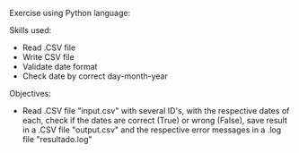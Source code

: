 Exercise using Python language:

Skills used:

- Read .CSV file
- Write CSV file
- Validate date format
- Check date by correct day-month-year

Objectives:

- Read .CSV file "input.csv" with several ID's, with the respective dates of each, check if the dates are correct (True) or wrong (False), save result in a .CSV file "output.csv" and the respective error messages in a .log file "resultado.log"
